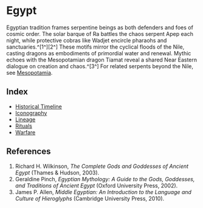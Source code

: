 # Egypt

Egyptian tradition frames serpentine beings as both defenders and foes of cosmic order. The solar barque of Ra battles the chaos serpent Apep each night, while protective cobras like Wadjet encircle pharaohs and sanctuaries.^[1^][2^] These motifs mirror the cyclical floods of the Nile, casting dragons as embodiments of primordial water and renewal. Mythic echoes with the Mesopotamian dragon Tiamat reveal a shared Near Eastern dialogue on creation and chaos.^[3^] For related serpents beyond the Nile, see [Mesopotamia](../Mesopotamia/README.md).

## Index
- [Historical Timeline](Historical-Timeline/README.md)
- [Iconography](Iconography/README.md)
- [Lineage](Lineage/README.md)
- [Rituals](Rituals/README.md)
- [Warfare](Warfare/README.md)

## References
1. Richard H. Wilkinson, *The Complete Gods and Goddesses of Ancient Egypt* (Thames & Hudson, 2003).
2. Geraldine Pinch, *Egyptian Mythology: A Guide to the Gods, Goddesses, and Traditions of Ancient Egypt* (Oxford University Press, 2002).
3. James P. Allen, *Middle Egyptian: An Introduction to the Language and Culture of Hieroglyphs* (Cambridge University Press, 2010).
